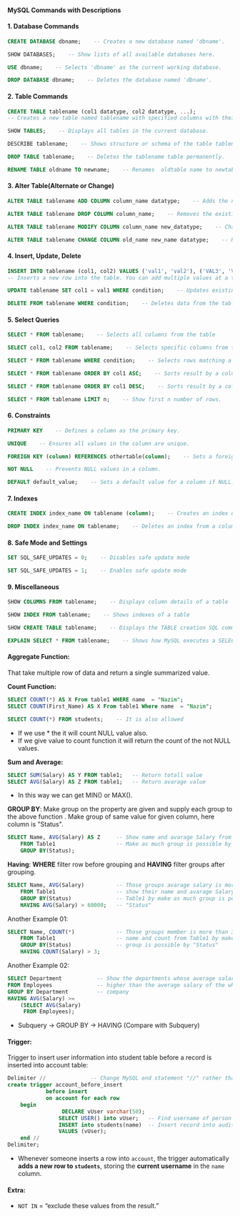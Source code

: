 
#### MySQL Commands with Descriptions


#### 1. Database Commands

```sql
CREATE DATABASE dbname;    -- Creates a new database named 'dbname'.

SHOW DATABASES;    -- Show lists of all available databases here.

USE dbname;    -- Selects 'dbname' as the current working database.

DROP DATABASE dbname;    -- Deletes the database named 'dbname'.
```


#### 2. Table Commands

```sql
CREATE TABLE tablename (col1 datatype, col2 datatype, ...);    
-- Creates a new table named tablename with specified columns with their datatype.

SHOW TABLES;    -- Displays all tables in the current database.

DESCRIBE tablename;    -- Shows structure or schema of the table tablename.

DROP TABLE tablename;    -- Deletes the tablename table permanently.

RENAME TABLE oldname TO newname;    -- Renames  oldtable name to newtable name.
```


#### 3. Alter Table(Alternate or Change)

```sql
ALTER TABLE tablename ADD COLUMN column_name datatype;    -- Adds the new column to the table.

ALTER TABLE tablename DROP COLUMN column_name;    -- Removes the existing column from the table.

ALTER TABLE tablename MODIFY COLUMN column_name new_datatype;    -- Changes the datatype of a existing column.

ALTER TABLE tablename CHANGE COLUMN old_name new_name datatype;    -- Renames the column name and changes datatype of the column.
```


#### 4. Insert, Update, Delete

```sql
INSERT INTO tablename (col1, col2) VALUES ('val1', 'val2'), ('VAL3', 'VAL4');    
-- Inserts a new row into the table. You can add multiple values at a time separating them using comma.

UPDATE tablename SET col1 = val1 WHERE condition;    -- Updates existing data in the table. 

DELETE FROM tablename WHERE condition;    -- Deletes data from the table
```


#### 5. Select Queries

```sql
SELECT * FROM tablename;    -- Selects all columns from the table

SELECT col1, col2 FROM tablename;    -- Selects specific columns from the table

SELECT * FROM tablename WHERE condition;    -- Selects rows matching a condition

SELECT * FROM tablename ORDER BY col1 ASC;    -- Sorts result by a column ascending order.

SELECT * FROM tablename ORDER BY col1 DESC;    -- Sorts result by a column in descending order.

SELECT * FROM tablename LIMIT n;    -- Show first n number of rows.
```


#### 6. Constraints

```sql
PRIMARY KEY    -- Defines a column as the primary key.

UNIQUE    -- Ensures all values in the column are unique.

FOREIGN KEY (column) REFERENCES othertable(column);    -- Sets a foreign key reference from column of current table with column of other table.

NOT NULL    -- Prevents NULL values in a column.

DEFAULT default_value;    -- Sets a default value for a column if NULL.
```


#### 7. Indexes

```sql
CREATE INDEX index_name ON tablename (column);    -- Creates an index on a column

DROP INDEX index_name ON tablename;    -- Deletes an index from a column
```


#### 8. Safe Mode and Settings

```sql
SET SQL_SAFE_UPDATES = 0;    -- Disables safe update mode

SET SQL_SAFE_UPDATES = 1;    -- Enables safe update mode
```


#### 9. Miscellaneous

```sql
SHOW COLUMNS FROM tablename;    -- Displays column details of a table

SHOW INDEX FROM tablename;    -- Shows indexes of a table

SHOW CREATE TABLE tablename;    -- Displays the TABLE creation SQL command

EXPLAIN SELECT * FROM tablename;    -- Shows how MySQL executes a SELECT query
```



#### Aggregate Function: 
That take multiple row of data and return a single summarized value.


**Count Function:**
```sql
SELECT COUNT(*) AS X From table1 WHERE name  = "Nazim";
SELECT COUNT(First_Name) AS X From table1 Where name  = "Nazim";

SELECT COUNT(*) FROM students;    -- It is also allowed
```

- If we use * the it will count NULL value also.
- If we give value to count function it will return the count of the not NULL values. 


**Sum and Average:**
```sql
SELECT SUM(Salary) AS Y FROM table1;   -- Return totall value
SELECT AVG(Salary) AS Z FROM table1;   -- Return avarage value
```

- In this way we can get MIN() or MAX().


**GROUP BY**: Make group on the property are given and supply each group to the above function . Make group of same value for given column, here column is "Status".

```sql
SELECT Name, AVG(Salary) AS Z     -- Show name and avarage Salary from Table1.
	FROM Table1                   -- Make as much group is possible by "Status".
	GROUP BY(Status);             
```



**Having**: **WHERE** filter row before grouping and **HAVING** filter groups after grouping.

```sql
SELECT Name, AVG(Salary)          -- Those groups avarage salary is more than 60000
	FROM Table1                   -- show their name and avarage Salary from
	GROUP BY(Status)              -- Table1 by make as much group is possible by 
	HAVING AVG(Salary) > 60000;   -- "Status"
```


Another Example 01:
```sql
SELECT Name, COUNT(*)             -- Those groups member is more than 3 show their
	FROM Table1                   -- name and count from Table1 by make as much
	GROUP BY(Status)              -- group is possible by "Status"
	HAVING COUNT(Salary) > 3;
```


Another Example 02:
```sql
SELECT Department           -- Show the departments whose average salary is 
FROM Employees              -- higher than the average salary of the whole
GROUP BY Department         -- company
HAVING AVG(Salary) >=
    (SELECT AVG(Salary)
     FROM Employees);
```
- Subquery → GROUP BY → HAVING (Compare with Subquery)



#### Trigger:
Trigger to insert user information into student table  before a record is inserted into account table:

```sql
Delimiter //              -- Change MySQL end statement "//" rather than ";"
create trigger account_before_insert
            before insert
            on account for each row
	begin
                 DECLARE vUser varchar(50);
                SELECT USER() into vUser;   -- Find username of person performing                                              -- the Insert into table
                INSERT into students(name)  -- Insert record into audit table
                VALUES (vUser);
    end //
Delimiter;
```

- Whenever someone inserts a row into `account`, the trigger automatically **adds a new row to `students`**, storing the **current username** in the `name` column.



#### Extra: 
- `NOT IN` = “exclude these values from the result.”

